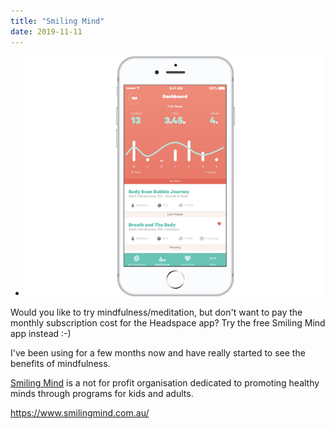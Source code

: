 ```yaml
---
title: "Smiling Mind"
date: 2019-11-11
---
```


- ![](images/Asset1Banner2.png)

Would you like to try mindfulness/meditation, but don't want to pay the monthly subscription cost for the Headspace app? 
Try the free Smiling Mind app instead :-) 

<!-- more -->

I've been using for a few months now and have really started to see the benefits of mindfulness.

[Smiling Mind](https://www.smilingmind.com.au/) is a not for profit organisation dedicated to promoting healthy minds through programs for kids and adults.

https://www.smilingmind.com.au/
